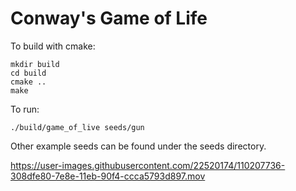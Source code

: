 # Conway's Game of Life

To build with cmake:

```
mkdir build
cd build
cmake ..
make
```

To run:

```
./build/game_of_live seeds/gun
```

Other example seeds can be found under the seeds directory.


https://user-images.githubusercontent.com/22520174/110207736-308dfe80-7e8e-11eb-90f4-ccca5793d897.mov

